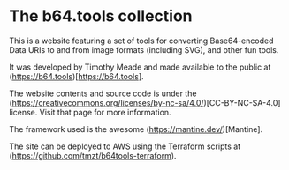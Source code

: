 
# The b64.tools collection

This is a website featuring a set of tools for converting Base64-encoded Data URIs to and from image formats (including SVG), and other fun tools.

It was developed by Timothy Meade and made available to the public at (https://b64.tools)[https://b64.tools].

The website contents and source code is under the (https://creativecommons.org/licenses/by-nc-sa/4.0/)[CC-BY-NC-SA-4.0] license. Visit that page for more information.

The framework used is the awesome (https://mantine.dev/)[Mantine].

The site can be deployed to AWS using the Terraform scripts at (https://github.com/tmzt/b64tools-terraform).
